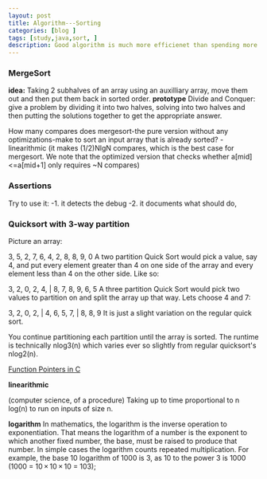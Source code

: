 ```yaml
---
layout: post
title: Algorithm---Sorting
categories: [blog ]
tags: [study,java,sort, ]
description: Good algorithm is much more efficienet than spending more money and time
---  
```


### MergeSort
**idea:** Taking 2 subhalves of an array using an auxilliary array, move them out and then
put them back in sorted order.
**prototype** Divide and Conquer: give a problem by dividing it into two halves, solving into 
two halves and then putting the solutions together to get the appropriate answer.

How many compares does mergesort-the pure version without any optimizations-make to sort an input
array that is already sorted?
-linearithmic (it makes (1/2)NlgN compares, which is the best case for mergesort. We note that
the optimized version that checks whether a[mid]<=a[mid+1] only requires ~N compares)
### Assertions
Try to use it:
-1. it detects the debug
-2. it documents what should do, 

### Quicksort with 3-way partition

Picture an array:

3, 5, 2, 7, 6, 4, 2, 8, 8, 9, 0
A two partition Quick Sort would pick a value, say 4, and put every element greater than 4 on one side of the array and every element less than 4 on the other side. Like so:

3, 2, 0, 2, 4, | 8, 7, 8, 9, 6, 5
A three partition Quick Sort would pick two values to partition on and split the array up that way. Lets choose 4 and 7:

3, 2, 0, 2, | 4, 6, 5, 7, | 8, 8, 9
It is just a slight variation on the regular quick sort.

You continue partitioning each partition until the array is sorted. The runtime is technically nlog3(n) which varies ever so slightly from regular quicksort's nlog2(n).

[Function Pointers in C](http://www.cprogramming.com/tutorial/function-pointers.html "Function Pointers in C")

**linearithmic**

(computer science, of a procedure) Taking up to time proportional to n log(n) to run on inputs of size n.

**logarithm**
In mathematics, the logarithm is the inverse operation to exponentiation. That means the logarithm of a number is the exponent to which another fixed number, the base, must be raised to produce that number. In simple cases the logarithm counts repeated multiplication. For example, the base 10 logarithm of 1000 is 3, as 10 to the power 3 is 1000 (1000 = 10 × 10 × 10 = 103);
